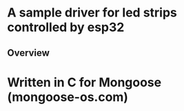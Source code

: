 # A sample driver for led strips controlled by esp32

## Overview

# Written in C for Mongoose (mongoose-os.com)
